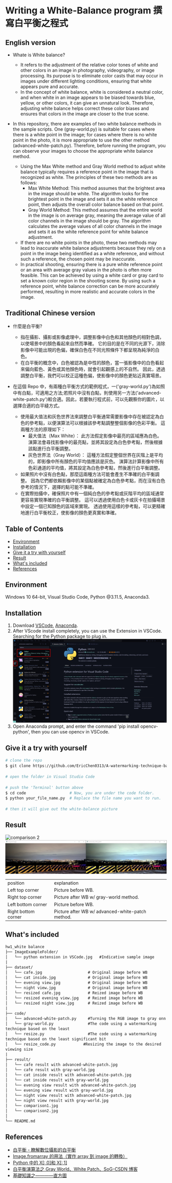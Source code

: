 # Writing a White-Balance program 撰寫白平衡之程式

## English version

- Whate is White balance?

  - It refers to the adjustment of the relative color tones of white and other colors in an image in photography, videography, or image processing. Its purpose is to eliminate color casts that may occur in images under different lighting conditions, ensuring that white appears pure and accurate.
  - In the concept of white balance, white is considered a neutral color, and when white in an image appears to be biased towards blue, yellow, or other colors, it can give an unnatural look. Therefore, adjusting white balance helps correct these color biases and ensures that colors in the image are closer to the true scene.

- In this repository, there are examples of two white balance methods in the sample scripts. One (gray-world.py) is suitable for cases where there is a white point in the image; for cases where there is no white point in the photo, it is more appropriate to use the other method (advanced-white-patch.py). Therefore, before running the program, you can observe your images to choose the appropriate white balance method.
  - Using the Max White method and Gray World method to adjust white balance typically requires a reference point in the image that is recognized as white. The principles of these two methods are as follows:
    - Max White Method: This method assumes that the brightest area in the image should be white. The algorithm looks for the brightest point in the image and sets it as the white reference point, then adjusts the overall color balance based on that point.
    - Gray World Method: This method assumes that the entire world in the image is on average gray, meaning the average value of all color channels in the image should be gray. The algorithm calculates the average values of all color channels in the image and sets it as the white reference point for white balance adjustment.
  - If there are no white points in the photo, these two methods may lead to inaccurate white balance adjustments because they rely on a point in the image being identified as a white reference, and without such a reference, the chosen point may be inaccurate.
  - In practical shooting, ensuring there is a pure white reference point or an area with average gray values in the photo is often more feasible. This can be achieved by using a white card or gray card to set a known color region in the shooting scene. By using such a reference point, white balance correction can be more accurately performed, resulting in more realistic and accurate colors in the image.

## Traditional Chinese version

- 什麼是白平衡?

  - 指在攝影、攝影或影像處理中，調整影像中白色和其他顏色的相對色調，以使場景中的顏色看起來自然而準確。 它的目的是在不同的光源下，消除影像中可能出現的色偏，確保白色在不同光照條件下都呈現為純淨的白色。
  - 在白平衡的概念中，白色被認為是中性的顏色，當一張影像中的白色看起來偏向藍色、黃色或其他顏色時，就會引起觀感上的不自然。 因此，透過調整白平衡，我們可以校正這種色偏，使影像中的顏色更貼近真實場景。

- 在這個 Repo 中，有兩種白平衡方式的範例程式，一('gray-world.py')為如照中有白點，可適用之方法;若照片中沒有白點，則使用另一方法('advanced-white-patch.py')較合適。因此，若要執行程式前，可以先觀察你的圖片，以選擇合適的白平縫方式。
  - 使用最大值法和灰色世界法來調整白平衡通常需要影像中存在被認定為白色的參考點，以便演算法可以根據該參考點調整整個影像的色彩平衡。 這兩種方法的原理如下：
    - 最大值法（Max White）： 此方法假定影像中最亮的區域應為白色。 演算法會尋找影像中的最亮點，並將其設定為白色參考點，然後根據該點進行白平衡調整。
    - 灰色世界法（Gray World）： 這種方法假定整個世界在灰階上是平均的，即影像中所有顏色的平均值應該是灰色。 演算法計算影像中所有色彩通道的平均值，將其設定為白色參考點，然後進行白平衡調整。
  - 如果照片中沒有白色點，那麼這兩種方法可能會產生不準確的白平衡調整。 因為它們都依賴影像中的某個點被確定為白色參考點，而在沒有白色參考的情況下，選擇的點可能不準確。
  - 在實際拍攝中，確保照片中有一個純白色的參考點或灰階平均的區域通常更容易實現準確的白平衡調整。 這可以透過使用白色卡或灰卡在拍攝場景中設定一個已知顏色的區域來實現。 透過使用這樣的參考點，可以更精確地進行白平衡校正，使影像的顏色更真實和準確。

## Table of Contents

- [Environment](#environment)
- [Installation](#installation)
- [Give it a try with yourself](#give-it-a-try-with-yourself)
- [Result](#result)
- [What's included](#whats-included)
- [References](#references)

## Environment

Windows 10 64-bit, Visual Studio Code, Python @3.11.5, Anaconda3.

## Installation

1. Download [VSCode](https://code.visualstudio.com/Download), [Anaconda](https://www.anaconda.com/download).
2. After VScode install completely, you can use the Extension in VSCode. Searching for the Python package to plug in.
   ![python extension](https://github.com/EricChen0313/A-watermarking-technique-based-on-the-least-significant-bit/blob/main/HW1_A%20watermarking%20technique%20based%20on%20the%20least%20significant%20bit/ImageExampleFolder/python%20extension%20in%20VSCode.jpg)
3. Open Anaconda prompt, and enter the command 'pip install opencv-python', then you can use opencv in VSCode.

## Give it a try with yourself

```bash
# clone the repo
$ git clone https://github.com/EricChen0313/A-watermarking-technique-based-on-the-least-significant-bit.git

# open the folder in Visual Studio Code

# push the 'Terminal' button above
$ cd code                   # Now, you are under the code folder. 
$ python your_file_name.py  # Replace the file name you want to run. 

# then it will give out the white-balance picture
```

## Result

![comparison 2]([https://github.com/EricChen0313/white-balance/blob/main/white%20balance/result/comparison2.jpg](https://github.com/EricChen0313/white-balance/blob/main/white%20balance/result/comparison2%20emphasized%20version.jpg))
![comparison 1](https://github.com/EricChen0313/white-balance/blob/main/white%20balance/result/comparison1.jpg)

<table>
    <tr> 
        <td>position</td>
        <td>explanation</td>
    </tr>
    <tr> 
        <td>Left top corner</td>
        <td>Picture before WB.</td>
    </tr>
    <tr> 
        <td>Right top corner</td>
        <td>Picture after WB w/ gray-world method.</td>
    </tr>
     <tr> 
        <td>Left bottom corner</td>
        <td>Picture before WB.</td>
    </tr>
    <tr> 
        <td>Right bottom corner</td>
        <td>Picture after WB w/ advanced-white-patch method.</td>
    </tr>
</table>

## What's included

```
hw1_white balance
├── ImageExampleFolder/
│   └── python extension in VSCode.jpg   #Indicative sample image
|
├── dataset/
│   └── cafe.jpg                    # Original image before WB
│   └── cat inside.jpg              # Original image before WB
│   └── evening view.jpg            # Original image before WB
│   └── night view.jpg              # Original image before WB
│   └── resized cafe.jpg            # Reized image before WB
│   └── resized evening view.jpg    # Reized image before WB
│   └── resized night view.jpg      # Reized image before WB
|
├── code/
│   └── advanced-white-patch.py     #Turning the RGB image to gray onn
│   └── gray-world.py               #The code using a watermarking technique based on the least
│   └── resize.py                   #The code using a watermarking technique based on the least significant bit
│   └── resize_code.py            #Resizing the image to the desired viewing size
|
├── result/
│   └── cafe result with advanced-white-patch.jpg
│   └── cafe result with gray-world.jpg
│   └── cat inside result with advanced-white-patch.jpg
│   └── cat inside result with gray-world.jpg
│   └── evening view result with advanced-white-patch.jpg
│   └── evening view result with gray-world.jpg
│   └── night view result with advanced-white-patch.jpg
│   └── night view result with gray-world.jpg
│   └── comparison1.jpg
│   └── comparison2.jpg
│
└── README.md
```

## References

- [白平衡 - 瞭解數位攝影的白平衡](http://notepad.yehyeh.net/Content/Photograph/ExposureGuide/white-balance.php)
- [Image.fromarray 的用法（實作 array 到 image 的轉換）](https://blog.csdn.net/weixin_39450145/article/details/103874310)
- [Python 中的 X[:,0]和 X[:,1]](https://blog.csdn.net/a394268045/article/details/79104219)
- [白平衡演算法之 Gray World、White Patch、SoG-CSDN 博客](https://blog.csdn.net/weixin_43194305/article/details/101758864?ops_request_misc=&request_id=&biz_id=102&utm_term=WHITE%20PATCH&utm_medium=distribute.pc_search_result.none-task-blog-2~all~sobaiduweb~default-1-101758864.nonecase&spm=1018.2226.3001.4187)
- [基礎知識之————直方圖](https://blog.csdn.net/ty197846/article/details/120472710?ops_request_misc=%257B%2522request%255Fid%2522%253A%2522169647463216800225573884%2522%252C%2522scm%2522%253A%252220140713.130102334..%2522%257D&request_id=169647463216800225573884&biz_id=0&utm_medium=distribute.pc_search_result.none-task-blog-2~all~top_positive~default-1-120472710-null-null.142%5Ev94%5EchatsearchT3_1&utm_term=%E7%9B%B4%E6%96%B9%E5%9B%BE&spm=1018.2226.3001.4187)
